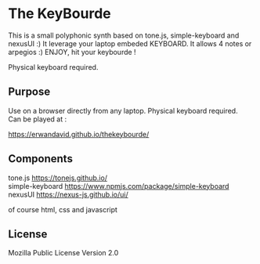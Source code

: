# The KeyBourde
This is a small polyphonic synth based on tone.js, simple-keyboard and nexusUI :) It leverage your laptop embeded KEYBOARD. It allows 4 notes or arpegios :) ENJOY, hit your keybourde !

Physical keyboard required.


## Purpose
Use on a browser directly from any laptop. Physical keyboard required.   
Can be played at :

https://erwandavid.github.io/thekeybourde/


## Components 
tone.js https://tonejs.github.io/    
simple-keyboard https://www.npmjs.com/package/simple-keyboard    
nexusUI https://nexus-js.github.io/ui/

of course html, css and javascript


## License 
Mozilla Public License Version 2.0